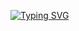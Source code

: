 <a href="https://git.io/typing-svg"><img src="https://readme-typing-svg.demolab.com?font=Nova+Mono&weight=800&pause=1000&center=true&vCenter=true&random=false&width=435&lines=Welcome+to+my+GitHub" alt="Typing SVG" /></a>

<script src="https://unpkg.com/@lottiefiles/lottie-player@latest/dist/lottie-player.js"></script><lottie-player src="https://lottie.host/a48f6999-50c1-42d4-a48c-55236f83b3c6/FcdfxoZI0E.json" background="##FFFFFF" speed="1" style="width: 300px; height: 300px" loop controls autoplay direction="1" mode="normal"></lottie-player>

<!--
**vkolev86/vkolev86** is a ✨ _special_ ✨ repository because its `README.md` (this file) appears on your GitHub profile.

Here are some ideas to get you started:

- 🔭 I’m currently working on ...
- 🌱 I’m currently learning ...
- 👯 I’m looking to collaborate on ...
- 🤔 I’m looking for help with ...
- 💬 Ask me about ...
- 📫 How to reach me: ...
- 😄 Pronouns: ...
- ⚡ Fun fact: ...
-->
